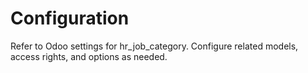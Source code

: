 # Configuration

Refer to Odoo settings for hr_job_category. Configure related models, access rights, and options as needed.
